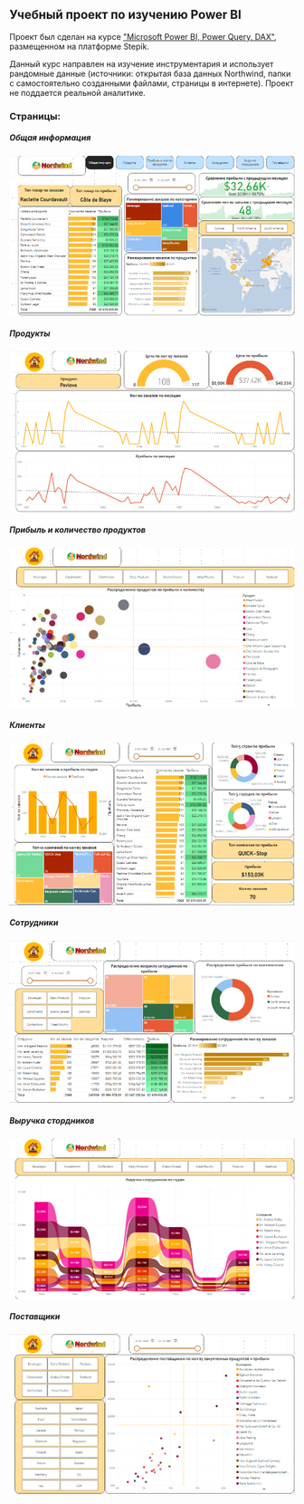 ## Учебный проект по изучению Power BI

Проект был сделан на курсе ["Microsoft Power BI, Power Query, DAX"](https://stepik.org/course/190679/syllabus), размещенном на платформе Stepik.

Данный курс направлен на изучение инструментария и использует рандомные данные (источники: открытая база данных Northwind, папки с самостоятельно созданными файлами, страницы в интернете). Проект не поддается реальной аналитике.

### Страницы:

##### Общая информация
![](/img/01.png)

##### Продукты
![](/img/02.png)

##### Прибыль и количество продуктов
![](/img/03.png)

##### Клиенты
![](/img/04.png)

##### Сотрудники
![](/img/05.png)

##### Выручка стордников
![](/img/06.png)

##### Поставщики
![](/img/07.png)
